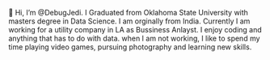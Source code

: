 👋 Hi, I’m @DebugJedi.
I Graduated from Oklahoma State University with masters degree in Data Science.
I am orginally from India. 
Currently I am working for a utility company in LA as Bussiness Anlayst.
I enjoy coding and anything that has to do with data. 
when I am not working, I like to spend my time playing video games, pursuing photography and learning new skills. 

<!---
DebugJedi/DebugJedi is a ✨ special ✨ repository because its `README.md` (this file) appears on your GitHub profile.
You can click the Preview link to take a look at your changes.
--->
